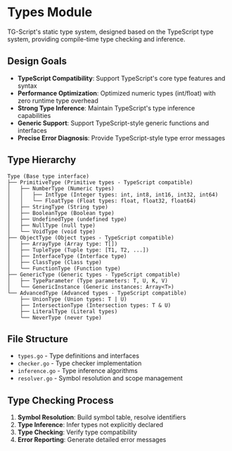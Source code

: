 # Types Module

TG-Script's static type system, designed based on the TypeScript type system, providing compile-time type checking and inference.

## Design Goals

- **TypeScript Compatibility**: Support TypeScript's core type features and syntax
- **Performance Optimization**: Optimized numeric types (int/float) with zero runtime type overhead
- **Strong Type Inference**: Maintain TypeScript's type inference capabilities
- **Generic Support**: Support TypeScript-style generic functions and interfaces
- **Precise Error Diagnosis**: Provide TypeScript-style type error messages

## Type Hierarchy

```
Type (Base type interface)
├── PrimitiveType (Primitive types - TypeScript compatible)
│   ├── NumberType (Numeric types)
│   │   ├── IntType (Integer types: int, int8, int16, int32, int64)
│   │   └── FloatType (Float types: float, float32, float64)
│   ├── StringType (String type)
│   ├── BooleanType (Boolean type)
│   ├── UndefinedType (undefined type)
│   ├── NullType (null type)
│   └── VoidType (void type)
├── ObjectType (Object types - TypeScript compatible)
│   ├── ArrayType (Array type: T[])
│   ├── TupleType (Tuple type: [T1, T2, ...])
│   ├── InterfaceType (Interface type)
│   ├── ClassType (Class type)
│   └── FunctionType (Function type)
├── GenericType (Generic types - TypeScript compatible)
│   ├── TypeParameter (Type parameters: T, U, K, V)
│   └── GenericInstance (Generic instances: Array<T>)
└── AdvancedType (Advanced types - TypeScript compatible)
    ├── UnionType (Union types: T | U)
    ├── IntersectionType (Intersection types: T & U)
    ├── LiteralType (Literal types)
    └── NeverType (never type)
```

## File Structure

- `types.go` - Type definitions and interfaces
- `checker.go` - Type checker implementation
- `inference.go` - Type inference algorithms
- `resolver.go` - Symbol resolution and scope management

## Type Checking Process

1. **Symbol Resolution**: Build symbol table, resolve identifiers
2. **Type Inference**: Infer types not explicitly declared
3. **Type Checking**: Verify type compatibility
4. **Error Reporting**: Generate detailed error messages